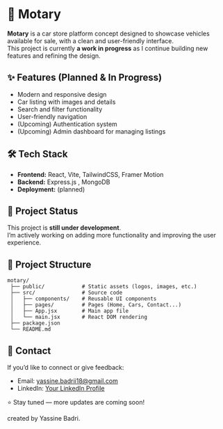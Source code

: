 # 🚗 Motary

**Motary** is a car store platform concept designed to showcase vehicles available for sale, with a clean and user-friendly interface.  
This project is currently **a work in progress** as I continue building new features and refining the design.  


## ✨ Features (Planned & In Progress)

- Modern and responsive design
- Car listing with images and details
- Search and filter functionality
- User-friendly navigation
- (Upcoming) Authentication system
- (Upcoming) Admin dashboard for managing listings



## 🛠 Tech Stack

- **Frontend:** React, Vite, TailwindCSS, Framer Motion  
- **Backend:** Express.js , MongoDB   
- **Deployment:** (planned)  



## 🚧 Project Status

This project is **still under development**.  
I’m actively working on adding more functionality and improving the user experience.  


## 📂 Project Structure
```
motary/
 ├── public/            # Static assets (logos, images, etc.)
 ├── src/               # Source code
 │   ├── components/    # Reusable UI components
 │   ├── pages/         # Pages (Home, Cars, Contact...)
 │   ├── App.jsx        # Main app file
 │   └── main.jsx       # React DOM rendering
 ├── package.json
 └── README.md
```


## 📧 Contact

If you’d like to connect or give feedback:  
- Email: yassine.badrii18@gmail.com  
- LinkedIn: [Your LinkedIn Profile](https://www.linkedin.com/in/yassine-badri-0279a7342/)  


⭐ Stay tuned — more updates are coming soon!

created by Yassine Badri.